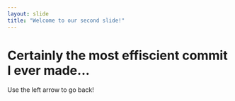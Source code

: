 ```yaml
---
layout: slide
title: "Welcome to our second slide!"
---
```

# Certainly the most effiscient commit I ever made...
Use the left arrow to go back!
